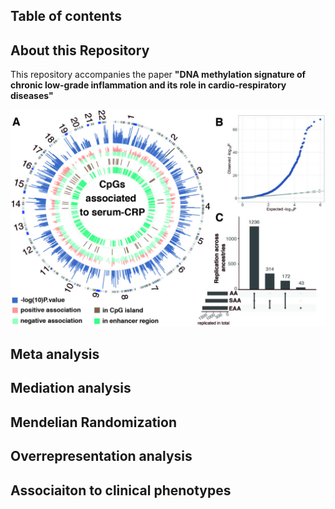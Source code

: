 ## Table of contents


## About this Repository
This repository accompanies the paper __"DNA methylation signature of chronic low-grade inflammation and its role in cardio-respiratory diseases"__ 
</p>
<p align="center">
<img src="/img/FIGURE_1_ok.jpg" alt="Overview Figure" width="600"/>

## Meta analysis

## Mediation analysis

## Mendelian Randomization

## Overrepresentation analysis

## Associaiton to clinical phenotypes 


